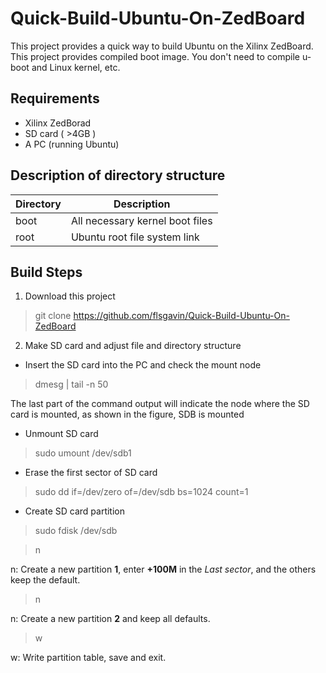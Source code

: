 # Quick-Build-Ubuntu-On-ZedBoard
This project provides a quick way to build Ubuntu on the Xilinx ZedBoard.
This project provides compiled boot image. You don't need to compile u-boot and Linux kernel, etc.

## Requirements
- Xilinx ZedBorad 
- SD card ( >4GB )
- A PC (running Ubuntu)

## Description of directory structure
|Directory|Description|
|-|-|
|boot|All necessary kernel boot files|
|root|Ubuntu root file system link|
## Build Steps
1. Download this project
> git clone https://github.com/flsgavin/Quick-Build-Ubuntu-On-ZedBoard

2. Make SD card and adjust file and directory structure
- Insert the SD card into the PC and check the mount node
> dmesg | tail -n 50 

The last part of the command output will indicate the node where the SD card is mounted, as shown in the figure, SDB is mounted

- Unmount SD card
> sudo umount /dev/sdb1

- Erase the first sector of SD card
> sudo dd if=/dev/zero of=/dev/sdb bs=1024 count=1

- Create SD card partition
> sudo fdisk /dev/sdb

> n

n: Create a new partition **1**, enter **+100M** in the *Last sector*, and the others keep the default.

> n

n: Create a new partition **2** and keep all defaults.

> w 

w: Write partition table, save and exit.
